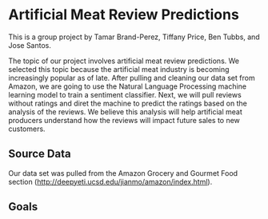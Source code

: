 # Artificial Meat Review Predictions

This is a group project by Tamar Brand-Perez, Tiffany Price, Ben Tubbs, and Jose Santos.

The topic of our project involves artificial meat review predictions.  We selected this topic because the artificial meat industry is becoming increasingly popular as of late. After pulling and cleaning our data set from Amazon, we are going to use the Natural Language Processing machine learning model to train a sentiment classifier. Next, we will pull reviews without ratings and diret the machine to predict the ratings based on the analysis of the reviews.  We believe this analysis will help artificial meat producers understand how the reviews will impact future sales to new customers.

## Source Data
Our data set was pulled from the Amazon Grocery and Gourmet Food section (http://deepyeti.ucsd.edu/jianmo/amazon/index.html).  

## Goals
